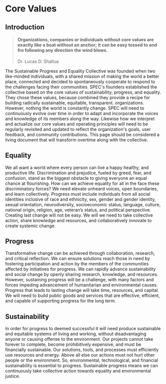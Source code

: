 # Core Values

## Introduction

> #### Organizations, companies or individuals without core values are exactly like a boat without an anchor; it can be easy tossed to and fro following any direction the wind blows.
>
> Dr. Lucas D. Shallua

The Sustainable Progress and Equality Collective was founded when two like-minded individuals, with a shared mission of making the world a better place, connected and decided to spontaneously cooperate to respond to the challenges facing their communities. SPEC's founders established the collective based on the core values of sustainability, progress, and equality. They chose these values, because combined they provide a recipe for building radically sustainable, equitable, transparent. organizations. However, nothing the world is constantly change. SPEC will need to continuously evolve over time in order to adapt and incorporate the voices and knowledge of its members along the way. Likewise how we interpret and actualize our core values and operating principles will need to be regularly revisited and updated to reflect the organization's goals, user feedback, and community contributions. This page should be considered a living document that will transform overtime along with the collective.

## Equality

We all want a world where every person can live a happy healthy, and productive life. Discrimination and prejudice, fueled by greed, fear, and confusion, stand as the biggest obstacle to giving everyone an equal chance at flourishing. How can we achieve equality for all in the face these discriminatory forces? We need elevate unheard voices, open boundaries, and learn collectively. Progress must include individuals from all social identities inclusive of race and ethnicity, sex, gender and gender identity, sexual orientation, neurodiversity, socioeconomic status, language, culture, national origin, religion, age, veteran’s status, and political perspective. Creating last change will not be easy. We will we need to take collective action, share knowledge and resources, and collaboratively innovate to create systemic change.

## Progress

Transformative change can be achieved through collaboration, research, and critical reflection. We can ensure solutions reach those in need by fostering participation and action by the members of the communities affected by initiatives for progress. We can rapidly advance sustainability and social change by openly sharing research, knowledge, and resources. However, sustaining progress will be a challenge, with many factors and forces impeding advancement of humanitarian and environmental causes. Progress that leads to lasting change will take time, resources, and capital. We will need to build public goods and services that are effective, efficient, and capable of supporting progress for the long term.

## Sustainability

In order for progress to deemed successful it will need produce sustainable and equitable systems of living and working, without disadvantaging anyone or causing offense to the environment. Our projects cannot take forever to complete, become prohibitively expensive, and must be financially sustainable. Our solutions, tools, and processes must efficiently use resources and energy. Above all else our actions must not hurt other people or the environment. So, environmental, technological, and financial sustainability is essential to progress. Sustainable progress means we can continuously take collective action towards equality and environmental justice.

